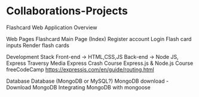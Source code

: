 # Collaborations-Projects

Flashcard Web Application Overview

Web Pages
Flashcard Main Page (Index)
Register account 
Login 
Flash card inputs 
Render flash cards 

Development Stack
Front-end → HTML,CSS,JS
Back-end → Node JS, Express
 Traversy Media Express Crash Course 
 Express.js & Node.js Course freeCodeCamp
https://expressjs.com/en/guide/routing.html

Database
Database (MongoDB or MySQL?)
MongoDB download -
 Download MongoDB
Integrating MongoDB with mongoose
